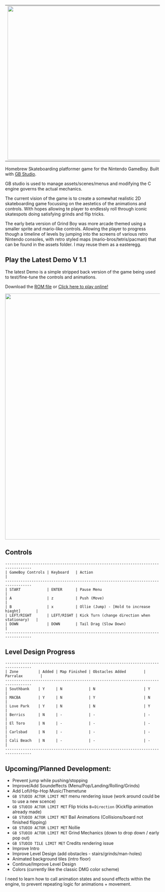
<table>
<tr>
<td>
  
<a >
  <img src="https://github.com/Shellywell123/Grind_Boy/blob/GB-Studio-3.1/assets/Product/Banner.png" width="500" />
</a>
  
</pre>
</td>
<td>
  
<a >
  <img src="https://github.com/Shellywell123/Grind_Boy/blob/GB-Studio-3.1/assets/Product/BoxCover.png" width="150" />
</a>
  
</pre>
</td>
<td>

<a >
  <img src="https://github.com/Shellywell123/Grind_Boy/blob/GB-Studio-3.1/assets/Product/Cartridge.png" width="75" />
</a>

</td>
</tr>
</table>

Homebrew Skateboarding platformer game for the Nintendo GameBoy.
Built with [GB Studio](https://www.gbstudio.dev/). 

GB studio is used to manage assets/scenes/menus and modifying the C engine governs the actual mechanics.

The current vision of the game is to create a somewhat realistic 2D skateboarding game focussing on the aestetics of the animations and controls. With hopes allowing te player to endlessly roll through iconic skatespots doing satisfying grinds and flip tricks.

The early beta version of Grind Boy was more arcade themed using a smaller sprite and mario-like controls. Allowing the player to progress though a timeline of levels by jumping into the screens of various retro Nintendo consoles, with retro styled maps (mario-bros/tetris/pacman) that can be found in the assets folder. I may reuse them as a easteregg.

## Play the Latest Demo V 1.1
The latest Demo is a simple stripped back version of the game being used to test/fine-tune the controls and animations.

Download the [ROM file](https://github.com/Shellywell123/Grind_Boy/blob/GB-Studio-3.1/build/rom/game.gb) or [Click here to play online!](https://shellywell123.github.io/Grind_Boy/build/web/index.html)

<a href="https://shellywell123.github.io/Grind_Boy/build/web/index.html">
  <img src="https://github.com/Shellywell123/Grind_Boy/blob/GB-Studio-3.1/assets/screenshots/DemoV1.1.gif" width="800" />
</a>

## Controls
```
----------------------------------------------------------------------------------
| GameBoy Controls | Keyboard   | Action                                         |
----------------------------------------------------------------------------------
| START            | ENTER      | Pause Menu                                     |         
| A                | z          | Push (Move)                                    |
| B                | x          | Ollie (Jump) - [Hold to increase hieght]       |
| LEFT/RIGHT       | LEFT/RIGHT | Kick Turn (change direction when stationary)   |
| DOWN             | DOWN       | Tail Drag (Slow Down)                          |
----------------------------------------------------------------------------------
```

## Level Design Progress
 ```
----------------------------------------------------------------------------------
| Zone         | Added | Map Finished | Obstacles Added        | Parralax        |
----------------------------------------------------------------------------------
| Southbank    | Y     | N            | N                      | Y               |
| MACBA        | Y     | N            | Y                      | N               |
| Love Park    | Y     | N            | N                      | Y               |
| Berrics      | N     | -            | -                      | -               |
| El Toro      | N     | -            | -                      | -               |
| Carlsbad     | N     | -            | -                      | -               |
| Cali Beach   | N     | -            | -                      | -               |
----------------------------------------------------------------------------------
```

## Upcoming/Planned Development:
 - Prevent jump while pushing/stopping
 - Improve/Add Soundeffects (Menu/Pop/Landing/Rolling/Grinds)
 - Add Lofi/Hip-Hop Music/Themetune
 - `GB STUDIO ACTOR LIMIT MET` menu rendering issue (work around could be to use a new scence)
 - `GB STUDIO ACTOR LIMIT MET` Flip tricks `B`+`Direction` (Kickflip animation already made)
 - `GB STUDIO ACTOR LIMIT MET` Bail Animations (Collisions/board not finished flipping)
 - `GB STUDIO ACTOR LIMIT MET` Nollie
 - `GB STUDIO ACTOR LIMIT MET` Grind Mechanics (down to drop down / early pop out)
 - `GB STUDIO TILE LIMIT MET` Credits rendering issue
 - Improve Intro
 - Improve Level Design (add obstacles - stairs/grinds/man-holes)
 - Animated background tiles (intro floor)
 - Continue/Improve Level Design
 - Colors (currently like the classic DMG color scheme)

I need to learn how to call animation states and sound effects within the engine, to prevent repeating logic for animations + movement.
